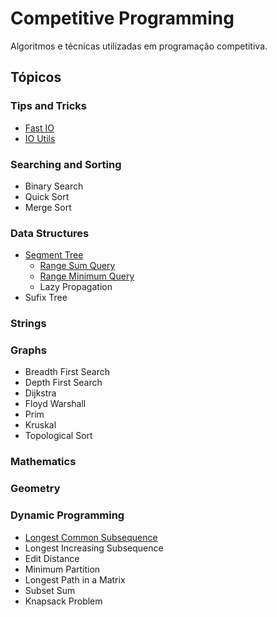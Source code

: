 # Competitive Programming
Algoritmos e técnicas utilizadas em programação competitiva.

## Tópicos

### Tips and Tricks
* [Fast IO](Tips-and-Tricks/Fast-IO/readme.md)
* [IO Utils](Tips-and-Tricks/IO-Utils/readme.md)

### Searching and Sorting
* Binary Search
* Quick Sort
* Merge Sort

### Data Structures
* [Segment Tree](Data-Structures/Segment-Tree/)
	* [Range Sum Query](Data-Structures/Segment-Tree/rsq.cpp)
	* [Range Minimum Query](Data-Structures/Segment-Tree/rmq.cpp)
	* Lazy Propagation
* Sufix Tree

### Strings

### Graphs
* Breadth First Search
* Depth First Search
* Dijkstra
* Floyd Warshall
* Prim
* Kruskal
* Topological Sort

### Mathematics

### Geometry

### Dynamic Programming
* [Longest Common Subsequence](Dynamic-Programming/Longest-Common-Subsequence/lcs.cpp)
* Longest Increasing Subsequence
* Edit Distance
* Minimum Partition
* Longest Path in a Matrix
* Subset Sum
* Knapsack Problem